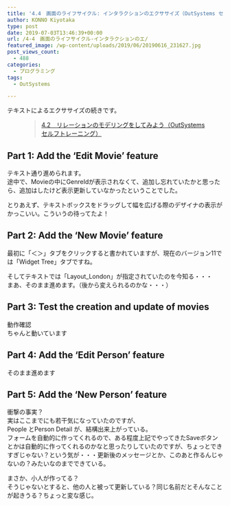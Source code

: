 ```yaml
---
title: '4.4　画面のライフサイクル: インタラクションのエクササイズ（OutSystems セルフトレーニング）'
author: KONNO Kiyotaka
type: post
date: 2019-07-03T13:46:39+00:00
url: /4-4　画面のライフサイクル-インタラクションのエ/
featured_image: /wp-content/uploads/2019/06/20190616_231627.jpg
post_views_count:
  - 488
categories:
  - プログラミング
tags:
  - OutSystems

---
```

テキストによるエクササイズの続きです。<figure class="wp-block-embed-wordpress wp-block-embed is-type-wp-embed is-provider-programmers-office">

<div class="wp-block-embed__wrapper">
  <blockquote class="wp-embedded-content" data-secret="qmNt8Epq6q">
    <a href="https://www.programmers-office.ml/4-2%e3%80%80%e3%83%aa%e3%83%ac%e3%83%bc%e3%82%b7%e3%83%a7%e3%83%b3%e3%81%ae%e3%83%a2%e3%83%87%e3%83%aa%e3%83%b3%e3%82%b0%e3%82%92%e3%81%97%e3%81%a6%e3%81%bf%e3%82%88%e3%81%86%ef%bc%88outsystems/">4.2　リレーションのモデリングをしてみよう（OutSystems セルフトレーニング）</a>
  </blockquote>
</div></figure> 

## Part 1: Add the ‘Edit Movie’ feature

テキスト通り進められます。  
途中で、Movieの中にGenreIdが表示されなくて、追加し忘れていたかと思ったら、追加はしたけど表示更新していなかったということでした。

とりあえず、テキストボックスをドラッグして幅を広げる際のデザイナの表示がかっこいい。こういうの待ってたよ！

## Part 2: Add the ‘New Movie’ feature

最初に「＜＞」タブをクリックすると書かれていますが、現在のバージョン11では「Widget Tree」タブですね。

そしてテキストでは「Layout_London」が指定されていたのを今知る・・・  
まあ、そのまま進めます。（後から変えられるのかな・・・）

## Part 3: Test the creation and update of movies

動作確認  
ちゃんと動いています

## Part 4: Add the ‘Edit Person’ feature

そのまま進めます

## Part 5: Add the ‘New Person’ feature

衝撃の事実？  
実はここまでにも若干気になっていたのですが、  
People とPerson Detail が、結構出来上がっている。  
フォームを自動的に作ってくれるので、ある程度上記でやってきたSaveボタンとかは自動的に作ってくれるのかなと思ったりしていたのですが、ちょっとできすぎじゃない？という気が・・・更新後のメッセージとか、このあと作るんじゃないの？みたいなのまでできている。

まさか、小人が作ってる？  
そうじゃないとすると、他の人と被って更新している？同じ名前だとそんなことが起きうる？ちょっと変な感じ。